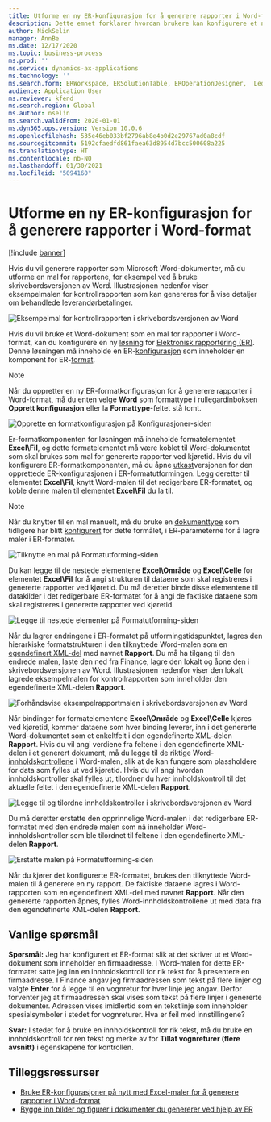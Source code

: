 ```yaml
---
title: Utforme en ny ER-konfigurasjon for å generere rapporter i Word-format
description: Dette emnet forklarer hvordan brukere kan konfigurere et nytt ER-format (Elektronisk rapportering) for å generere rapporter som Microsoft Word-dokumenter.
author: NickSelin
manager: AnnBe
ms.date: 12/17/2020
ms.topic: business-process
ms.prod: ''
ms.service: dynamics-ax-applications
ms.technology: ''
ms.search.form: ERWorkspace, ERSolutionTable, EROperationDesigner,  LedgerJournalTable, LedgerJournalTransVendPaym
audience: Application User
ms.reviewer: kfend
ms.search.region: Global
ms.author: nselin
ms.search.validFrom: 2020-01-01
ms.dyn365.ops.version: Version 10.0.6
ms.openlocfilehash: 535e46eb033bf2796ab8e4b0d2e29767ad0a8cdf
ms.sourcegitcommit: 5192cfaedfd861faea63d8954d7bcc500608a225
ms.translationtype: HT
ms.contentlocale: nb-NO
ms.lasthandoff: 01/30/2021
ms.locfileid: "5094160"
---
```

# <a name="design-a-new-er-configuration-to-generate-reports-in-word-format"></a>Utforme en ny ER-konfigurasjon for å generere rapporter i Word-format

[!include [banner](../includes/banner.md)]

Hvis du vil generere rapporter som Microsoft Word-dokumenter, må du utforme en mal for rapportene, for eksempel ved å bruke skrivebordsversjonen av Word. Illustrasjonen nedenfor viser eksempelmalen for kontrollrapporten som kan genereres for å vise detaljer om behandlede leverandørbetalinger.

![Eksempelmal for kontrollrapporten i skrivebordsversjonen av Word](./media/er-design-configuration-word-image1.png)

Hvis du vil bruke et Word-dokument som en mal for rapporter i Word-format, kan du konfigurere en ny [løsning](er-quick-start1-new-solution.md) for [Elektronisk rapportering (ER)](general-electronic-reporting.md). Denne løsningen må inneholde en ER-[konfigurasjon](general-electronic-reporting.md#Configuration) som inneholder en komponent for ER-[format](general-electronic-reporting.md#FormatComponentOutbound).

> [!NOTE]
> Når du oppretter en ny ER-formatkonfigurasjon for å generere rapporter i Word-format, må du enten velge **Word** som formattype i rullegardinboksen **Opprett konfigurasjon** eller la **Formattype**-feltet stå tomt.

![Opprette en formatkonfigurasjon på Konfigurasjoner-siden](./media/er-design-configuration-word-image2.gif)

Er-formatkomponenten for løsningen må inneholde formatelementet **Excel\\Fil**, og dette formatelementet må være koblet til Word-dokumentet som skal brukes som mal for genererte rapporter ved kjøretid. Hvis du vil konfigurere ER-formatkomponenten, må du åpne [utkast](general-electronic-reporting.md#component-versioning)versjonen for den opprettede ER-konfigurasjonen i ER-formatutformingen. Legg deretter til elementet **Excel\\Fil**, knytt Word-malen til det redigerbare ER-formatet, og koble denne malen til elementet **Excel\\Fil** du la til.

> [!NOTE]
> Når du knytter til en mal manuelt, må du bruke en [dokumenttype](https://docs.microsoft.com/dynamics365/fin-ops-core/fin-ops/organization-administration/configure-document-management#configure-document-types) som tidligere har blitt [konfigurert](electronic-reporting-er-configure-parameters.md#parameters-to-manage-documents) for dette formålet, i ER-parameterne for å lagre maler i ER-formater.

![Tilknytte en mal på Formatutforming-siden](./media/er-design-configuration-word-image3.gif)

Du kan legge til de nestede elementene **Excel\\Område** og **Excel\\Celle** for elementet **Excel\\Fil** for å angi strukturen til dataene som skal registreres i genererte rapporter ved kjøretid. Du må deretter binde disse elementene til datakilder i det redigerbare ER-formatet for å angi de faktiske dataene som skal registreres i genererte rapporter ved kjøretid.

![Legge til nestede elementer på Formatutforming-siden](./media/er-design-configuration-word-image4.gif)

Når du lagrer endringene i ER-formatet på utformingstidspunktet, lagres den hierarkiske formatstrukturen i den tilknyttede Word-malen som en [egendefinert XML-del](https://docs.microsoft.com/visualstudio/vsto/custom-xml-parts-overview?view=vs-2019) med navnet **Rapport**. Du må ha tilgang til den endrede malen, laste den ned fra Finance, lagre den lokalt og åpne den i skrivebordsversjonen av Word. Illustrasjonen nedenfor viser den lokalt lagrede eksempelmalen for kontrollrapporten som inneholder den egendefinerte XML-delen **Rapport**.

![Forhåndsvise eksempelrapportmalen i skrivebordsversjonen av Word](./media/er-design-configuration-word-image5.gif)

Når bindinger for formatelementene **Excel\\Område** og **Excel\\Celle** kjøres ved kjøretid, kommer dataene som hver binding leverer, inn i det genererte Word-dokumentet som et enkeltfelt i den egendefinerte XML-delen **Rapport**. Hvis du vil angi verdiene fra feltene i den egendefinerte XML-delen i et generert dokument, må du legge til de riktige Word-[innholdskontrollene](https://docs.microsoft.com/office/client-developer/word/content-controls-in-word) i Word-malen, slik at de kan fungere som plassholdere for data som fylles ut ved kjøretid. Hvis du vil angi hvordan innholdskontroller skal fylles ut, tilordner du hver innholdskontroll til det aktuelle feltet i den egendefinerte XML-delen **Rapport**.

![Legge til og tilordne innholdskontroller i skrivebordsversjonen av Word](./media/er-design-configuration-word-image6.gif)

Du må deretter erstatte den opprinnelige Word-malen i det redigerbare ER-formatet med den endrede malen som nå inneholder Word-innholdskontroller som ble tilordnet til feltene i den egendefinerte XML-delen **Rapport**.

![Erstatte malen på Formatutforming-siden](./media/er-design-configuration-word-image7.gif)

Når du kjører det konfigurerte ER-formatet, brukes den tilknyttede Word-malen til å generere en ny rapport. De faktiske dataene lagres i Word-rapporten som en egendefinert XML-del med navnet **Rapport**. Når den genererte rapporten åpnes, fylles Word-innholdskontrollene ut med data fra den egendefinerte XML-delen **Rapport**.

## <a name="frequently-asked-questions"></a>Vanlige spørsmål

**Spørsmål:** Jeg har konfigurert et ER-format slik at det skriver ut et Word-dokument som inneholder en firmaadresse. I Word-malen for dette ER-formatet satte jeg inn en innholdskontroll for rik tekst for å presentere en firmaadresse. I Finance angav jeg firmaadressen som tekst på flere linjer og valgte **Enter** for å legge til en vognretur for hver linje jeg angav. Derfor forventer jeg at firmaadressen skal vises som tekst på flere linjer i genererte dokumenter. Adressen vises imidlertid som én tekstlinje som inneholder spesialsymboler i stedet for vognreturer. Hva er feil med innstillingene?

**Svar:** I stedet for å bruke en innholdskontroll for rik tekst, må du bruke en innholdskontroll for ren tekst og merke av for **Tillat vognreturer (flere avsnitt)** i egenskapene for kontrollen.

## <a name="additional-resources"></a>Tilleggsressurser

- [Bruke ER-konfigurasjoner på nytt med Excel-maler for å generere rapporter i Word-format](./tasks/er-design-configuration-word-2016-11.md)
- [Bygge inn bilder og figurer i dokumenter du genererer ved hjelp av ER](electronic-reporting-embed-images-shapes.md#embed-an-image-in-a-word-document)
